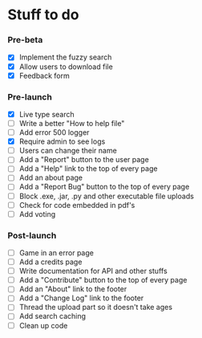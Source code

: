 # Stuff to do


### Pre-beta
- [x] Implement the fuzzy search
- [x] Allow users to download file
- [x] Feedback form
### Pre-launch
- [x] Live type search
- [ ] Write a better "How to help file"
- [ ] Add error 500 logger
- [x] Require admin to see logs
- [ ] Users can change their name
- [ ] Add a "Report" button to the user page
- [ ] Add a "Help" link to the top of every page
- [ ] Add an about page
- [ ] Add a "Report Bug" button to the top of every page
- [ ] Block .exe, .jar, .py and other executable file uploads
- [ ] Check for code embedded in pdf's
- [ ] Add voting
### Post-launch
- [ ] Game in an error page
- [ ] Add a credits page
- [ ] Write documentation for API and other stuffs
- [ ] Add a "Contribute" button to the top of every page
- [ ] Add an "About" link to the footer
- [ ] Add a "Change Log" link to the footer
- [ ] Thread the upload part so it doesn't take ages
- [ ] Add search caching
- [ ] Clean up code
